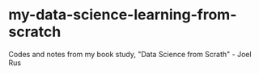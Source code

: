 # my-data-science-learning-from-scratch
Codes and notes from my book study, "Data Science from Scrath" - Joel Rus
